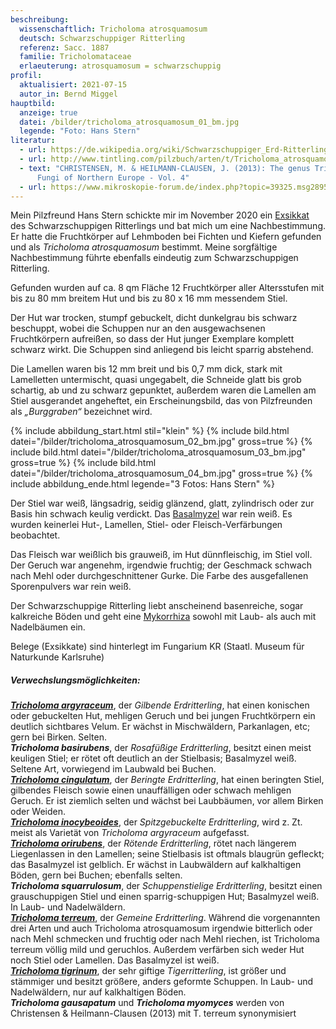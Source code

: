 ```yaml
---
beschreibung:
  wissenschaftlich: Tricholoma atrosquamosum
  deutsch: Schwarzschuppiger Ritterling
  referenz: Sacc. 1887
  familie: Tricholomataceae
  erlaeuterung: atrosquamosum = schwarzschuppig
profil:
  aktualisiert: 2021-07-15
  autor_in: Bernd Miggel
hauptbild:
  anzeige: true
  datei: /bilder/tricholoma_atrosquamosum_01_bm.jpg
  legende: "Foto: Hans Stern"
literatur:
  - url: https://de.wikipedia.org/wiki/Schwarzschuppiger_Erd-Ritterling
  - url: http://www.tintling.com/pilzbuch/arten/t/Tricholoma_atrosquamosum.html
  - text: "CHRISTENSEN, M. & HEILMANN-CLAUSEN, J. (2013): The genus Tricholoma. -
      Fungi of Northern Europe - Vol. 4"
  - url: https://www.mikroskopie-forum.de/index.php?topic=39325.msg289584#msg289584
---
```

Mein Pilzfreund Hans Stern schickte mir im November 2020 ein [Exsikkat](Exsikkat "Glossar") des Schwarzschuppigen Ritterlings und bat mich um eine Nachbestimmung. Er hatte die Fruchtkörper auf Lehmboden bei Fichten und Kiefern gefunden und als *Tricholoma atrosquamosum* bestimmt. Meine sorgfältige Nachbestimmung führte ebenfalls eindeutig zum Schwarzschuppigen Ritterling.

Gefunden wurden auf ca. 8 qm Fläche 12 Fruchtkörper aller Altersstufen mit bis zu 80 mm breitem Hut und bis zu 80 x 16 mm messendem Stiel.

Der Hut war trocken, stumpf gebuckelt, dicht dunkelgrau bis schwarz beschuppt, wobei die Schuppen nur an den ausgewachsenen Fruchtkörpern aufreißen, so dass der Hut junger Exemplare komplett schwarz wirkt. Die Schuppen sind anliegend bis leicht sparrig abstehend.

Die Lamellen waren bis 12 mm breit und bis 0,7 mm dick, stark mit Lamelletten untermischt, quasi ungegabelt, die Schneide glatt bis grob schartig, ab und zu schwarz gepunktet, außerdem waren die Lamellen am Stiel ausgerandet angeheftet, ein Erscheinungsbild, das von Pilzfreunden als *„Burggraben“* bezeichnet wird. 

{% include abbildung_start.html stil="klein" %}
{% include bild.html datei="/bilder/tricholoma_atrosquamosum_02_bm.jpg" gross=true %}
{% include bild.html datei="/bilder/tricholoma_atrosquamosum_03_bm.jpg" gross=true %}
{% include bild.html datei="/bilder/tricholoma_atrosquamosum_04_bm.jpg" gross=true %}
{% include abbildung_ende.html legende="3 Fotos: Hans Stern" %}

Der Stiel war weiß, längsadrig, seidig glänzend, glatt, zylindrisch oder zur Basis hin schwach keulig verdickt. Das [Basalmyzel](Myzel "Glossar") war rein weiß. Es wurden keinerlei Hut-, Lamellen, Stiel- oder Fleisch-Verfärbungen beobachtet.

Das Fleisch war weißlich bis grauweiß, im Hut dünnfleischig, im Stiel voll. Der Geruch war angenehm, irgendwie fruchtig; der Geschmack schwach nach Mehl oder durchgeschnittener Gurke. Die Farbe des ausgefallenen Sporenpulvers war rein weiß.

Der Schwarzschuppige Ritterling liebt anscheinend basenreiche, sogar kalkreiche Böden und geht eine [Mykorrhiza](Mykorrhiza "Glossar") sowohl mit Laub- als auch mit Nadelbäumen ein.

Belege (Exsikkate) sind hinterlegt im Fungarium KR (Staatl. Museum für Naturkunde Karlsruhe)

##### Verwechslungsmöglichkeiten:

***[Tricholoma argyraceum](/pilze/tricholoma-argyraceum-gilbender-erdritterling)***, der *Gilbende Erdritterling*, hat einen konischen oder gebuckelten Hut, mehligen Geruch und bei jungen Fruchtkörpern ein deutlich sichtbares Velum. Er wächst in Mischwäldern, Parkanlagen, etc; gern bei Birken. Selten.\
***Tricholoma basirubens***, der *Rosafüßige Erdritterling*, besitzt einen meist keuligen Stiel; er rötet oft deutlich an der Stielbasis; Basalmyzel weiß. Seltene Art, vorwiegend im Laubwald bei Buchen.\
***[Tricholoma cingulatum](/pilze/tricholoma-cingulatum-beringter-erdritterling)***, der *Beringte Erdritterling*, hat einen beringten Stiel, gilbendes Fleisch sowie einen unauffälligen oder schwach mehligen Geruch. Er ist ziemlich selten und wächst bei Laubbäumen, vor allem Birken oder Weiden.\
***[Tricholoma inocybeoides](/pilze/tricholoma-inocybeoides-spitzgebuckelter-ritterling)***, der *Spitzgebuckelte Erdritterling*, wird z. Zt. meist als Varietät von *Tricholoma argyraceum* aufgefasst.\
***[Tricholoma orirubens](/pilze/tricholoma-orirubens-rötender-erdritterling)***, der *Rötende Erdritterling*, rötet nach längerem Liegenlassen in den Lamellen; seine Stielbasis ist oftmals blaugrün gefleckt; das Basalmyzel ist gelblich. Er wächst in Laubwäldern auf kalkhaltigen Böden, gern bei Buchen; ebenfalls selten.\
***Tricholoma squarrulosum***, der *Schuppenstielige Erdritterling*, besitzt einen grauschuppigen Stiel und einen sparrig-schuppigen Hut; Basalmyzel weiß. In Laub- und Nadelwäldern.\
***[Tricholoma terreum](/pilze/tricholoma-terreum-gemeiner-erdritterling)***, der *Gemeine Erdritterling*. Während die vorgenannten drei Arten und auch Tricholoma atrosquamosum irgendwie bitterlich oder nach Mehl schmecken und fruchtig oder nach Mehl riechen, ist Tricholoma terreum völlig mild und geruchlos. Außerdem verfärben sich weder Hut noch Stiel oder Lamellen. Das Basalmyzel ist weiß.\
***[Tricholoma tigrinum](/pilze/tricholoma-tigrinum-tiger-ritterling)***, der sehr giftige *Tigerritterling*, ist größer und stämmiger und besitzt größere, anders geformte Schuppen. In Laub- und Nadelwäldern, nur auf kalkhaltigen Böden.\
***Tricholoma gausapatum*** und ***Tricholoma myomyces*** werden von Christensen & Heilmann-Clausen (2013) mit T. terreum synonymisiert